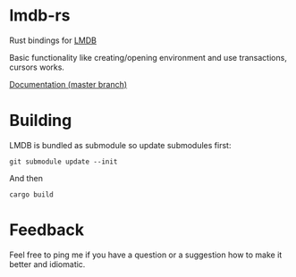 lmdb-rs
==========

Rust bindings for [LMDB](http://symas.com/mdb/)

Basic functionality like creating/opening environment and use
transactions, cursors works.

[Documentation (master branch)](http://vhbit.github.io/lmdb-rs)


Building
========

LMDB is bundled as submodule so update submodules first:

`git submodule update --init`

And then

`cargo build`

Feedback
========

Feel free to ping me if you have a question or a suggestion how to
make it better and idiomatic.
